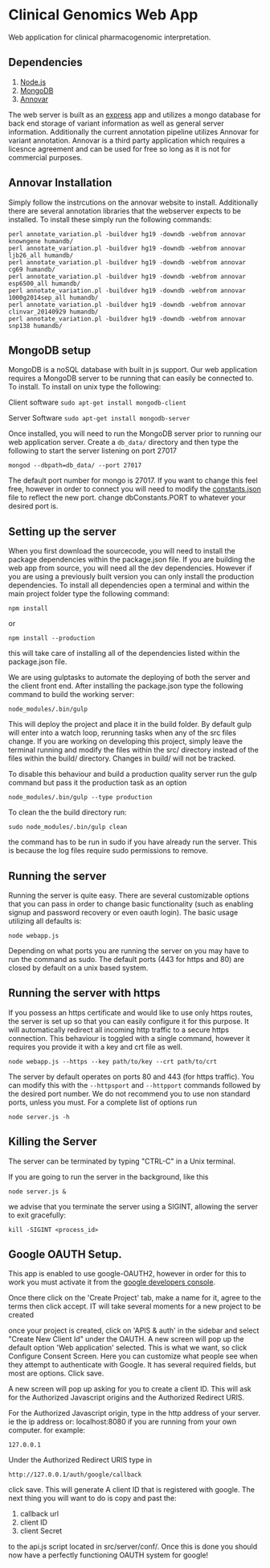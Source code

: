 Clinical Genomics Web App
==========

Web application for clinical pharmacogenomic interpretation.

## Dependencies
1. [Node.js](http://nodejs.org/)
2. [MongoDB](http://mongodb.org/downloads)
3. [Annovar](http://www.openbioinformatics.org/annovar/annovar_download_form.php)

The web server is built as an [express](http://expressjs.com/) app and utilizes a mongo database for back end storage of variant information as well as general server information. Additionally the current annotation pipeline utilizes Annovar for variant annotation. Annovar is a third party application which requires a licesnce agreement and can be used for free so long as it is not for commercial purposes.

## Annovar Installation

Simply follow the instrcutions on the annovar website to install. Additionally there are several annotation libraries that the webserver expects to be installed. To install these simply run the following commands:

```shell
perl annotate_variation.pl -buildver hg19 -downdb -webfrom annovar knowngene humandb/
perl annotate_variation.pl -buildver hg19 -downdb -webfrom annovar ljb26_all humandb/
perl annotate_variation.pl -buildver hg19 -downdb -webfrom annovar cg69 humandb/
perl annotate_variation.pl -buildver hg19 -downdb -webfrom annovar esp6500_all humandb/
perl annotate_variation.pl -buildver hg19 -downdb -webfrom annovar 1000g2014sep_all humandb/
perl annotate_variation.pl -buildver hg19 -downdb -webfrom annovar clinvar_20140929 humandb/
perl annotate_variation.pl -buildver hg19 -downdb -webfrom annovar snp138 humandb/
```

## MongoDB setup

MongoDB is a noSQL database with built in js support. Our web application requires a MongoDB server to be running that can easily be connected to. To install. To install on unix type the following:

Client software
`sudo apt-get install mongodb-client`

Server Software
`sudo apt-get install mongodb-server`

Once installed, you will need to run the MongoDB server prior to running our web application server. Create a `db_data/` directory and then type the following to start the server listening on port 27017

`mongod --dbpath=db_data/ --port 27017`

The default port number for mongo is 27017. If you want to change this feel free, however in order to connect you will need to modify the [constants.json](src/server/conf/constants.json) file to reflect the new port. change dbConstants.PORT to whatever your desired port is.


## Setting up the server

When you first download the sourcecode, you will need to install the package dependencies within the package.json file. If you are building the web app from source, you will need all the dev dependencies. However if you are using a previously built version you can only install the production dependencies. To install all dependencies open a terminal and within the main project folder type the following command:

`npm install`

or

`npm install --production`

this will take care of installing all of the dependencies listed within the package.json file.

We are using gulptasks to automate the deploying of both the server and the client front end. After installing the package.json type the following command to build the working server:

`node_modules/.bin/gulp`

This will deploy the project and place it in the build folder. By default gulp will enter into a watch loop, rerunning tasks when any of the src files change. If you are working on developing this project, simply leave the terminal running and modify the files within the src/ directory instead of the files within the build/ directory. Changes in build/ will not be tracked.

To disable this behaviour and build a production quality server run the gulp command but pass it the production task as an option

`node_modules/.bin/gulp --type production`

To clean the the build directory run:

`sudo node_modules/.bin/gulp clean`

the command has to be run in sudo if you have already run the server. This is because the log files require sudo permissions to remove.

## Running the server

Running the server is quite easy. There are several customizable options that you can pass in order to change basic functionality (such as enabling signup and password recovery or even oauth login). The basic usage utilizing all defaults is:

`node webapp.js`

Depending on what ports you are running the server on you may have to run the command as sudo. The default ports (443 for https and 80) are closed by default on a unix based system.

## Running the server with https

If you possess an https certificate and would like to use only https routes, the server is set up so that you can easily configure it for this purpose. It will automatically redirect all incoming http traffic to a secure https connection. This behaviour is toggled with a single command, however it requires you provide it with a key and crt file as well.

`node webapp.js --https --key path/to/key --crt path/to/crt`

The server by default operates on ports 80 and 443 (for https traffic). You can modify this with the `--httpsport` and `--httpport` commands followed by the desired port number. We do not recommend you to use non standard ports, unless you must. For a complete list of options run

`node server.js -h`

## Killing the Server

The server can be terminated by typing "CTRL-C" in a Unix terminal.

If you are going to run the server in the background, like this

`node server.js &`

we advise that you terminate the server using a SIGINT, allowing the server to exit gracefully:

`kill -SIGINT <process_id>`


## Google OAUTH Setup.
This app is enabled to use google-OAUTH2, however in order for this to work you must activate it from the [google developers console](https://console.developers.google.com/).

Once there click on the 'Create Project' tab, make a name for it, agree to the terms then click accept. IT will take several moments for
a new project to be created

once your project is created, click on 'APIS & auth' in the sidebar and select "Create New Client Id" under the OAUTH. A new screen will pop up the default option 'Web application' selected. This is what we want, so click Configure Consent Screen. Here you can customize what people see when they attempt to authenticate with Google. It has several required fields, but most are options. Click save.

A new screen will pop up asking for you to create a client ID. This will ask for the Authorized Javascript origins and the Authorized Redirect URIS.

For the Authorized Javascript origin, type in the http address of your server. ie the ip address or: localhost:8080 if you are running from your own computer. for example:

`127.0.0.1`

Under the Authorized Redirect URIS type in

`http://127.0.0.1/auth/google/callback`


click save. This will generate A client ID that is registered with google. The next thing you will want to do is copy and past the:

1. callback url
2. client ID
3. client Secret

to the api.js script located in src/server/conf/. Once this is done you should now have a perfectly functioning OAUTH system for google!

